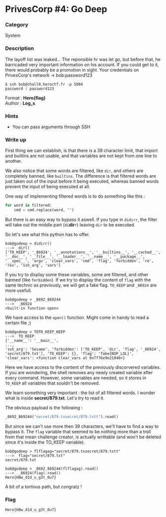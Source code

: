 # PrivesCorp #4: Go Deep

### Category

System

### Description

The layoff list was leaked... The reponsible hr was let go, but before that, he barricaded very important information on his account. If you could get to it, there would probably be a promotion in sight.
Your credentials on PrivesCorp's network -> bob:password123

```shell
$ ssh bob@chall0.heroctf.fr -p 5004
password : password123
```

Format : **Hero{flag}**<br>
Author : **Log_s**

### Hints

- You can pass arguments through SSH

### Write up

First thing we can establish, is that there is a 39 character limit, that import and builtins are not usable, and that variables are not kept from one line to another.

We also notice that some words are filtered, like `dir`, and others are completely banned, like `builtins`. The difference is that filtered words are just taken out of the input before it being executed, whereas banned words prevent the input of being executed at all.

One way of implementing filtered words is to do something like this :
```python
for word in filtered:
    cmd = cmd.replace(word, "")
```
But there is an easy way to bypass it aswell. If you type in `didirr`, the filter will take out the middle part (`di`**dir**`r`) leaving `dir` to be executed.

So let's see what this python has to offer.

```
bob@godeep > didirr()
--->  dir()
['TO_KEEP', '_86924', '__annotations__', '__builtins__', '__cached__', '__doc__', '__file__', '__loader__', '__name__', '__package__', '__spec__', 'argv', 'clear_vars', 'cmd', 'flag', 'forbidden', 're', 'res', 'ssh_arg', 'vars']
```

If you try to display some these variables, some are filtered, and other banned (like `forbidden`). If we try to display the content of `flag` with the same technic as previously, we will get a fake flag. `TO_KEEP` and `_86924` are more usefull.

```
bob@godeep > _8692_869244
--->  _86924
<built-in function open>
```

We have access to the `open()` function. Might come in handy to read a certain file ;)

```
bob@godeep > TOTO_KEEP_KEEP
--->  TO_KEEP
{'__name__': '__main__',
...,
'ssh_arg': 'Sesame', 'forbidden': ['TO_KEEP', 'dir', 'flag', '_86924', 'secret/879.txt'], 'TO_KEEP': {}, 'flag': 'fake{NOP_LOL}', 'clear_vars': <function clear_vars at 0x7f76e9e21040>}
```

Here we have access to the content of the previously discorvered variables. If you are wondering, the shell removes any newly created variable after every command. However, some variables are needed, so it stores in `TO_KEEP` all variables that souldn't be removed.

We learn something very important : the list of all filtered words. I wonder what is inside **secret/879.txt**. Let's try to read it.

The obvious payload is the following :
```python
_8692_869244("secret/879.txsecret/879.txtt").read()
```
But since we can't use more then 39 characters, we'll have to find a way to bypass it. The `flag` variable that seemed to be nothing more than a troll from that mean challenge creator, is actually writtable (and won't be deleted since it's inside the TO_KEEP variable).
```
bob@godeep > flflagag="secret/879.txsecret/879.txtt"
--->  flag="secret/879.txt"
secret/879.txt

bob@godeep > _8692_869244(flflagag).read()
--->  _86924(flag).read()
Hero{H0w_d1d_u_g3t_0u7}
```

A bit of a tortious path, but congratz !

### Flag

```Hero{H0w_d1d_u_g3t_0u7}```

